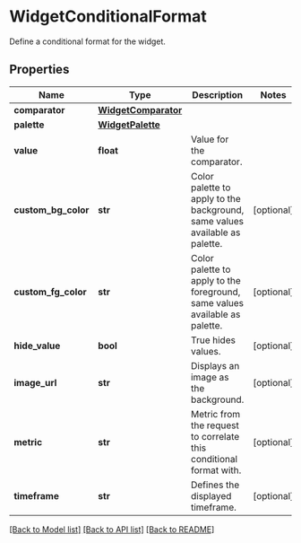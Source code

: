 # WidgetConditionalFormat

Define a conditional format for the widget.

## Properties

| Name                | Type                                        | Description                                                                 | Notes      |
| ------------------- | ------------------------------------------- | --------------------------------------------------------------------------- | ---------- |
| **comparator**      | [**WidgetComparator**](WidgetComparator.md) |                                                                             |
| **palette**         | [**WidgetPalette**](WidgetPalette.md)       |                                                                             |
| **value**           | **float**                                   | Value for the comparator.                                                   |
| **custom_bg_color** | **str**                                     | Color palette to apply to the background, same values available as palette. | [optional] |
| **custom_fg_color** | **str**                                     | Color palette to apply to the foreground, same values available as palette. | [optional] |
| **hide_value**      | **bool**                                    | True hides values.                                                          | [optional] |
| **image_url**       | **str**                                     | Displays an image as the background.                                        | [optional] |
| **metric**          | **str**                                     | Metric from the request to correlate this conditional format with.          | [optional] |
| **timeframe**       | **str**                                     | Defines the displayed timeframe.                                            | [optional] |

[[Back to Model list]](README.md#documentation-for-models) [[Back to API list]](README.md#documentation-for-api-endpoints) [[Back to README]](README.md)
